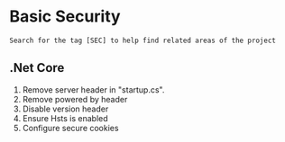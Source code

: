 ﻿# Basic Security 
```
Search for the tag [SEC] to help find related areas of the project
```

## .Net Core
1. Remove server header in "startup.cs".
2. Remove powered by header 
3. Disable version header
4. Ensure Hsts is enabled
5. Configure secure cookies